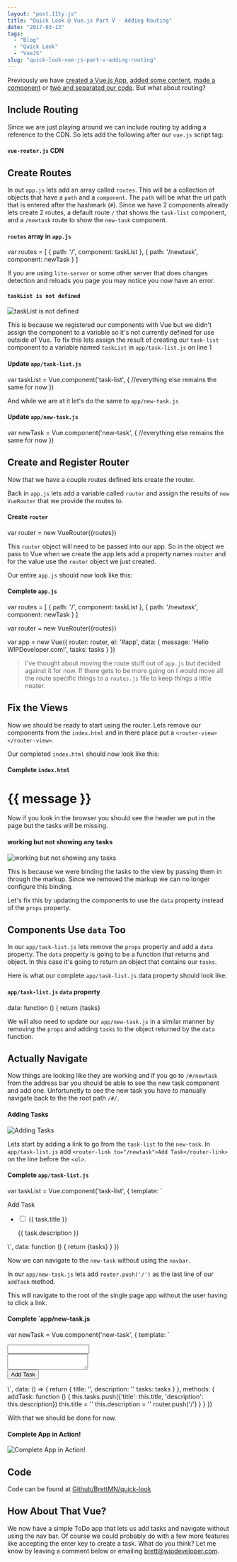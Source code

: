 ```yaml
---
layout: "post.11ty.js"
title: "Quick Look @ Vue.js Part V - Adding Routing"
date: "2017-03-13"
tags: 
  - "Blog"
  - "Quick Look"
  - "VueJS"
slug: "quick-look-vue-js-part-v-adding-routing"
---
```


Previously we have [created a Vue.js App](/2017/03/06/quick-look-vue-js), [added some content](/2017/03/07/quick-look-vue-js-part-ii-add-some-content), [made a component](/2017/03/08/quick-look-vue-js-part-iii-my-first-component) or [two and separated our code](/2017/03/09/quick-look-vue-js-part-iv-more-components-and-code-seperation/). But what about routing?

## Include Routing

Since we are just playing around we can include routing by adding a reference to the CDN. So lets add the following after our `vue.js` script tag:

#### `vue-router.js` CDN

<script src="https://unpkg.com/vue-router/dist/vue-router.js"></script>

## Create Routes

In out `app.js` lets add an array called `routes`. This will be a collection of objects that have a `path` and a `component`. The `path` will be what the url path that is entered after the hashmark (`#`). Since we have 2 components already lets create 2 routes, a default route `/` that shows the `task-list` component, and a `/newtask` route to show the `new-task` component.

#### `routes` array in `app.js`

var routes = \[
  {
    path: '/',
    component: taskList
  },
  {
    path: '/newtask',
    component: newTask
  }
\]

If you are using `lite-server` or some other server that does changes detection and reloads you page you may notice you now have an error.

#### `taskList is not defined`

![taskList is not defined](images/quick-look-vue-021.png)

This is because we registered our components with Vue but we didn't assign the component to a variable so it's not currently defined for use outside of Vue. To fix this lets assign the result of creating our `task-list` component to a variable named `taskList` in `app/task-list.js` on line 1

#### Update `app/task-list.js`

var taskList = Vue.component('task-list', {
  //everything else remains the same for now
})

And while we are at it let's do the same to `app/new-task.js`

#### Update `app/new-task.js`

var newTask = Vue.component('new-task', {
  //everything else remains the same for now
})

## Create and Register Router

Now that we have a couple routes defined lets create the router.

Back in `app.js` lets add a variable called `router` and assign the results of `new VueRouter` that we provide the routes to.

#### Create `router`

var router = new VueRouter({routes})

This `router` object will need to be passed into our app. So in the object we pass to Vue when we create the app lets add a property names `router` and for the value use the `router` object we just created.

Our entire `app.js` should now look like this:

#### Complete `app.js`

var routes = \[
  {
    path: '/',
    component: taskList
  },
  {
    path: '/newtask',
    component: newTask
  }
\]

var router = new VueRouter({routes})

var app = new Vue({
  router: router,
  el: '#app',
  data: {
    message: 'Hello WIPDeveloper.com!',
    tasks: tasks
  }
})

> I've thought about moving the route stuff out of `app.js` but decided against it for now. If there gets to be more going on I would move all the route specific things to a `routes.js` file to keep things a little neater.

## Fix the Views

Now we should be ready to start using the router. Lets remove our components from the `index.html` and in there place put a `<router-view></router-view>`.

Our completed `index.html` should now look like this:

#### Complete `index.html`

<!DOCTYPE html>
<html lang="en">
<head>
  <meta charset="UTF-8">
  <meta name="viewport" content="width=device-width, initial-scale=1.0">
  <meta http-equiv="X-UA-Compatible" content="ie=edge">
  <title>Vue.Js Test app</title>
</head>
<body>
  <div id="app">
    <h1>{{ message }}</h1>
     <router-view></router-view>
  </div>
  <script src="https://unpkg.com/vue"></script>
  <script src="https://unpkg.com/vue-router/dist/vue-router.js"></script>
  <script src="app/data.js"></script>
  <script src="app/new-task.js"></script>
  <script src="app/task-list.js"></script>
  <script src="app.js"></script>
</body>
</html>

Now if you look in the browser you should see the header we put in the page but the tasks will be missing.

#### working but not showing any tasks

![working but not showing any tasks](images/quick-look-vue-00-11.png)

This is because we were binding the tasks to the view by passing them in through the markup. Since we removed the markup we can no longer configure this binding.

Let's fix this by updating the components to use the `data` property instead of the `props` property.

## Components Use `data` Too

In our `app/task-list.js` lets remove the `props` property and add a `data` property. The `data` property is going to be a function that returns and object. In this case it's going to return an object that contains our `tasks`.

Here is what our complete `app/task-list.js` data property should look like:

#### `app/task-list.js` `data` property

data: function () {
  return {tasks}

We will also need to update our `app/new-task.js` in a similar manner by removing the `props` and adding `tasks` to the object returned by the `data` function.

## Actually Navigate

Now things are looking like they are working and if you go to `/#/newtask` from the address bar you should be able to see the new task component and add one. Unfortunetly to see the new task you have to manually navigate back to the the root path `/#/`.

#### Adding Tasks

![Adding Tasks](images/vue-quick-look-021.gif)

Lets start by adding a link to go from the `task-list` to the `new-task`. In `app/task-list.js` add `<router-link to="/newtask">Add Task</router-link>` on the line before the `<ul>`.

#### Complete `app/task-list.js`

var taskList = Vue.component('task-list', {
  template: \`
  <div>
    <router-link to="/newtask">Add Task</router-link>
    <ul>
      <li v-for="task in tasks">
        <div>
          <label for="task-title">
            <input type="checkbox" v-model="task.complete" /> {{ task.title }}
          </label>
          <p>
            {{ task.description }}
          </p>
        </div>
      </li>
    </ul>
  </div>
  \`,
  data: function () {
    return {tasks}
  }
})

Now we can navigate to the `new-task` without using the `navbar`.

In our `app/new-task.js` lets add `router.push('/')` as the last line of our `addTask` method.

This will navigate to the root of the single page app without the user having to click a link.

#### Complete \`app/new-task.js

var newTask = Vue.component('new-task', {
  template: \`
    <div>
    <div>
      <label for="title">
        <input v-model="title" name="title" type="text">
      </label>
    </div>
    <div>
      <label for="description">
        <textarea v-model="description" name="description"></textarea>
      </label>
    </div>
    <input v-on:click="addTask()" type="button" value="Add Task">

  </div>
  \`,
  data: () => {
    return {
      title: '',
      description: ''
      tasks: tasks
    }
  },
  methods: {
    addTask: function () {
      this.tasks.push({'title': this.title, 'description': this.description})
      this.title = ''
      this.description = ''
      router.push('/')
    }
  }
})

With that we should be done for now.

#### Complete App in Action!

![Complete App in Action!](images/vue-quick-look-031.gif)

## Code

Code can be found at [Github/BrettMN/quick-look](https://github.com/BrettMN/quick-look/tree/master/vue-quick-look)

## How About That Vue?

We now have a simple ToDo app that lets us add tasks and navigate without using the nav bar. Of course we could probably do with a few more features like accepting the enter key to create a task. What do you think? Let me know by leaving a comment below or emailing [brett@wipdeveloper.com](mailto:brett@wipdeveloper.com).
